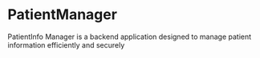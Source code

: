 # PatientManager
PatientInfo Manager is a backend application designed to manage patient information efficiently and securely
